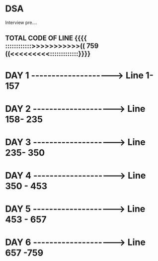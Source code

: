 # DSA
Interview pre....


## TOTAL CODE OF LINE {{{{ ::::::::::::>>>>>>>>>>>(( 759 ((<<<<<<<<<:::::::::::::}}}}
# DAY 1 --------------------> Line 1- 157
# DAY 2 --------------------> Line 158- 235
# DAY 3 --------------------> Line 235- 350
# DAY 4 --------------------> Line 350 - 453
# DAY 5 --------------------> Line 453 - 657
# DAY 6 --------------------> Line 657 -759
